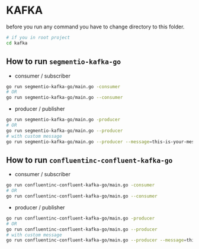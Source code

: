 # KAFKA
before you run any command you have to change directory to this folder.
```sh
# if you in root project
cd kafka
```

## How to run `segmentio-kafka-go`

- consumer / subscriber
```sh
go run segmentio-kafka-go/main.go -consumer
# OR
go run segmentio-kafka-go/main.go --consumer
```

- producer / publisher
```sh
go run segmentio-kafka-go/main.go -producer
# OR
go run segmentio-kafka-go/main.go --producer
# with custom message
go run segmentio-kafka-go/main.go --producer --message=this-is-your-message

```
## How to run `confluentinc-confluent-kafka-go`

- consumer / subscriber
```sh
go run confluentinc-confluent-kafka-go/main.go -consumer
# OR
go run confluentinc-confluent-kafka-go/main.go --consumer
```

- producer / publisher
```sh
go run confluentinc-confluent-kafka-go/main.go -producer
# OR
go run confluentinc-confluent-kafka-go/main.go --producer
# with custom message
go run confluentinc-confluent-kafka-go/main.go --producer --message=this-is-your-message
```